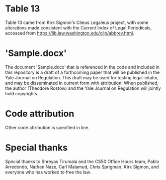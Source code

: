 # Table 13

Table 13 came from Kirk Sigmon's Citeus Legaleus project, with some alterations made consistent with the Current Index of Legal Periodicals, accessed from https://lib.law.washington.edu/cilp/abbrev.html.

# 'Sample.docx'
The document 'Sample.docx' that is referenced in the code and included in this repository is a draft of a forthcoming paper that will be published in the Yale Journal on Regulation.  This draft may be used for testing legal-citator, and may be disseminated in current form with attribution.  When published, the author (Theodore Rostow) and the Yale Journal on Regulation will jointly hold copyrights. 

# Code attribution

Other code attribution is specified in line.

# Special thanks

Special thanks to Shreyas Tirumala and the CS50 Office Hours team, Pablo Arredondo, Nathan Naze, Carl Malamud, Chris Sprigman, Kirk Sigmon, and everyone who has worked to free the law.

